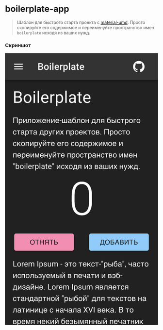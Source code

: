 # boilerplate-app

> Шаблон для быстрого старта проекта с [material-umd](https://github.com/tripolskypetr/material-ui-umd). Просто скопируйте его содержимое и переименуйте пространство имен `boilerplate` исходя из ваших нужд.

### Скриншот

![screenshot](../../assets/img/screenshot.png)
